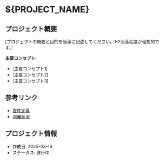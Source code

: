 # ${PROJECT_NAME}

## プロジェクト概要

[プロジェクトの概要と目的を簡潔に記述してください。1-2段落程度が理想的です。]

**主要コンセプト**:
- [主要コンセプト1]
- [主要コンセプト2]
- [主要コンセプト3]

## 参考リンク

- [要件定義](./docs/requirements.md)
- [開発状況](./docs/CURRENT_STATUS.md)

## プロジェクト情報
- 作成日: 2025-03-16
- ステータス: 進行中